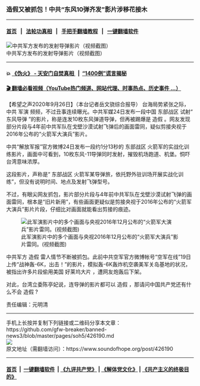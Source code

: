 ### 造假又被抓包！中共“东风10弹齐发”影片涉移花接木
------------------------

#### [首页](https://github.com/gfw-breaker/banned-news3/blob/master/README.md) &nbsp;&nbsp;|&nbsp;&nbsp; [法轮功真相](https://github.com/begood0513/basic/blob/master/README.md)  &nbsp;&nbsp;|&nbsp;&nbsp; [手把手翻墙教程](https://github.com/gfw-breaker/guides/wiki)  &nbsp;&nbsp;|&nbsp;&nbsp; [一键翻墙软件](https://github.com/gfw-breaker/nogfw/blob/master/README.md)  



<div><img alt="中共军方发布的发射导弹影片（视频截图）" src="https://img.soundofhope.org/2020-09/6cf865e8a6b8a128ce8a03f1dbe331c3-1-800x450-1601168573541.jpg"/>
<br/><figcaption class="caption">
 中共军方发布的发射导弹影片（视频截图）
</figcaption></div><hr/>

#### 💥 [《伪火》 - 天安门自焚真相 ](http://158.247.195.190:10000/videos/blog/weihuo.html)&nbsp; |&nbsp; [“1400例”谎言揭秘  ](http://158.247.195.190:10000/videos/blog/jiexi1400.html)

#### [ 🎬  翻墙必看视频（YouTube热门频道、网站代理、时事热点、历史事件 ...）](https://github.com/gfw-breaker/links/blob/master/banned.md)

<div><div class="Content__Wrapper sc-1bvya0-0 grZQxZ">
 <p class="meta-top">
  <span class="meta">
   【希望之声2020年9月26日】（本台记者岳文骁综合报导）
  </span>
  台海局势紧张之际，中共
  <ok href="/term/11645">
   军演
  </ok>
  频频，不过丑事连续曝光。中共军媒24日发布一段中国
  <ok href="/term/2901">
   东部战区
  </ok>
  试射“
  <ok href="/term/365278">
   东风导弹
  </ok>
  ”的影片，称是连发10枚东风弹道导弹，但再被踢爆是
  <ok href="/term/3690">
   造假
  </ok>
  。网友发现部分片段与4年前中共军队在戈壁沙漠试射飞弹后的画面雷同，疑似剪接央视于2016年公布的“火箭军大演兵”影片。
 </p>
 <p>
  中共“解放军报”官方微博24日发布一段约1分13秒的
  <ok href="/term/2901">
   东部战区
  </ok>
  火箭军的实战化训练影片，画面中可看到，10枚东风-11导弹同时发射，摧毁机场跑道、机堡。恫吓台湾意味浓厚。
 </p>
 <p>
  这段影片，声称是“
  <ok href="/term/2901">
   东部战区
  </ok>
  火箭军某导弹旅，依托野外驻训场开展实战化训练”，但没有说明时间、地点及发射飞弹型号。
 </p>
 <p>
  不过，有眼尖网友抓包，影片部分片段与4年前中共军队在戈壁沙漠试射飞弹的画面雷同，根本是“旧片新用”，有些画面更疑似是剪接央视于2016年公布的“火箭军大演兵”影片片段，仔细比对画面就能看出剪接的痕迹。
 </p>
 <figure class="OImage__StyledFigure-sc-1lfley0-0 hHSfVg">
  <img alt="此军演影片中的多个画面与央视2016年12月公布的“火箭军大演兵”影片雷同。(视频截图)" src="https://img.soundofhope.org/2020-09/20200925_16010987569096-600x393-1601168645166.jpg"/>
  <br/><figcaption>
   此军演影片中的多个画面与央视2016年12月公布的“火箭军大演兵”影片雷同。(视频截图)
  </figcaption>
 </figure>
 <p>
  中共军方
  <ok href="/term/3690">
   造假
  </ok>
  雷人情节不断被抓包。此前中共空军官方微博帐号“空军在线”19日上传“战神轰-6K，出击！”的影片，模拟轰-6K轰炸机空袭美军关岛基地的状况，被指出许多片段偷用美国
  <ok href="/term/10614">
   好莱坞大片
  </ok>
  ，遭网友炮轰后下架。
 </p>
 <p>
  对此，台湾立委陈亭妃说，连导弹的影片都可以
  <ok href="/term/3690">
   造假
  </ok>
  ，那请问中国共产党还有什么不会
  <ok href="/term/3690">
   造假
  </ok>
  ?
 </p>
 <p class="meta-btm">
  责任编辑：元明清
 </p>
</div>
</div>
<hr/>
手机上长按并复制下列链接或二维码分享本文章：<br/>
https://github.com/gfw-breaker/banned-news3/blob/master/pages/soh5/426190.md <br/>
<a href='https://github.com/gfw-breaker/banned-news3/blob/master/pages/soh5/426190.md'><img src='https://github.com/gfw-breaker/banned-news3/blob/master/pages/soh5/426190.md.png'/></a> <br/>
原文地址（需翻墙访问）：https://www.soundofhope.org/post/426190


------------------------
#### [首页](https://github.com/gfw-breaker/banned-news3/blob/master/README.md) &nbsp;|&nbsp; [一键翻墙软件](https://github.com/gfw-breaker/nogfw/blob/master/README.md) &nbsp;| [《九评共产党》](https://github.com/gfw-breaker/9ping.md/blob/master/README.md#九评之一评共产党是什么) | [《解体党文化》](https://github.com/gfw-breaker/jtdwh.md/blob/master/README.md) | [《共产主义的终极目的》](https://github.com/gfw-breaker/gczydzjmd.md/blob/master/README.md)


<img src='http://gfw-breaker.win/banned-news3/pages/soh5/426190.md' width='0px' height='0px'/>